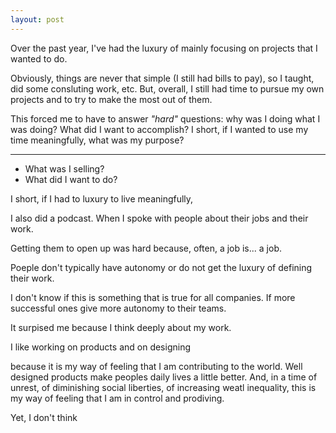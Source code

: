 ```yaml
---
layout: post
---
```

Over the past year, I've had the luxury of mainly focusing on projects that I wanted to do. 

Obviously, things are never that simple (I still had bills to pay), so I taught, did some consluting work, etc. But, overall, I still had time to pursue my own projects and to try to make the most out of them. 

This forced me to have to answer *"hard"* questions: why was I doing what I was doing? What did I want to accomplish? I short, if I wanted to use my time meaningfully, what was my purpose? 


---

* What was I selling? 
* What did I want to do? 

I short, if I had to luxury to live meaningfully, 

I also did a podcast. When I spoke with people about their jobs and their work. 

Getting them to open up was hard because, often, a job is... a job. 

Poeple don't typically have autonomy or do not get the luxury of defining their work. 

I don't know if this is something that is true for all companies. If more successful ones give more autonomy to their teams. 

It surpised me because I think deeply about my work. 

I like working on products and on designing 

because it is my way of feeling that I am contributing to the world. Well designed products make peoples daily lives a little better. And, in a time of unrest, of diminishing social liberties, of increasing weatl inequality, this is my way of feeling that I am in control and prodiving. 

Yet, I don't think 
